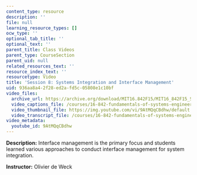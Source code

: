 ```yaml
---
content_type: resource
description: ''
file: null
learning_resource_types: []
ocw_type: ''
optional_tab_title: ''
optional_text: ''
parent_title: Class Videos
parent_type: CourseSection
parent_uid: null
related_resources_text: ''
resource_index_text: ''
resourcetype: Video
title: 'Session 8: Systems Integration and Interface Management'
uid: 936aa8a4-2f28-ed2a-fd5c-05808e1c10bf
video_files:
  archive_url: https://archive.org/download/MIT16.842F15/MIT16_842F15_S08_SPOC_300k.mp4
  video_captions_file: /courses/16-842-fundamentals-of-systems-engineering-fall-2015/9ac826a1116755dd818a9598b90a7e27_9AtMQqCBdhw.vtt
  video_thumbnail_file: https://img.youtube.com/vi/9AtMQqCBdhw/default.jpg
  video_transcript_file: /courses/16-842-fundamentals-of-systems-engineering-fall-2015/27a884bdbc6b247d9adaf514a1d44404_9AtMQqCBdhw.pdf
video_metadata:
  youtube_id: 9AtMQqCBdhw
---
```


**Description:** Interface management is the primary focus and students learned various approaches to conduct interface management for system integration.

**Instructor:** Olivier de Weck